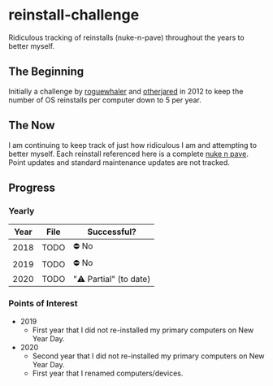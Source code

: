 # reinstall-challenge
Ridiculous tracking of reinstalls (nuke-n-pave) throughout the years to better myself.

## The Beginning
Initially a challenge by [roguewhaler](https://roguewhaler.net/) and [otherjared](https://otherjared.net/) in 2012 to keep the number of OS reinstalls per computer down to 5 per year.

## The Now
I am continuing to keep track of just how ridiculous I am and attempting to better myself. Each reinstall referenced here is a complete [nuke n pave](https://www.urbandictionary.com/define.php?term=nuke%20n%20pave). Point updates and standard maintenance updates are not tracked.

## Progress

### Yearly

| Year | File | Successful?                   |
| ---- | ---- | ----------------------------- |
| 2018 | TODO | :no_entry: No                 |
| 2019 | TODO | :no_entry: No                 |
| 2020 | TODO | ":warning: Partial" (to date) |

### Points of Interest

- 2019
  - First year that I did not re-installed my primary computers on New Year Day.
- 2020
  - Second year that I did not re-installed my primary computers on New Year Day.
  - First year that I renamed computers/devices.